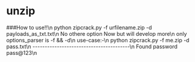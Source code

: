 # unzip
###How to use!!\n
python zipcrack.py -f urfilename.zip -d payloads_as_txt.txt\n
No othere option Now but will develop more\n
only options_parser is -f && -d\n
use-case:-\n
python zipcrack.py -f me.zip -d pass.txt\n
----------------------------------------\n
Found password pass@123\n
